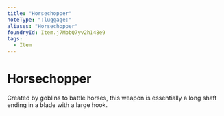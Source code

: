 ```yaml
---
title: "Horsechopper"
noteType: ":luggage:"
aliases: "Horsechopper"
foundryId: Item.j7MbbQ7yv2h148e9
tags:
  - Item
---
```


# Horsechopper

Created by goblins to battle horses, this weapon is essentially a long shaft ending in a blade with a large hook.
